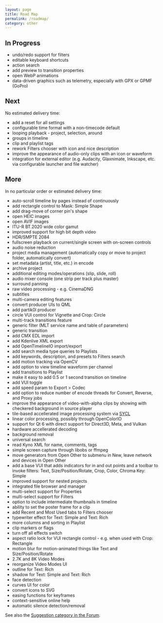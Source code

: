 ```yaml
---
layout: page
title: Road Map
permalink: /roadmap/
category: other
---
```


<!-- Shotcut Responsive -->
<ins class="adsbygoogle"
    style="display:block"
    data-ad-client="ca-pub-1305424236533187"
    data-ad-slot="3403753557"
    data-ad-format="auto"></ins>
<script>
(adsbygoogle = window.adsbygoogle || []).push({});
</script>

In Progress
-----------

- undo/redo support for filters
- editable keyboard shortcuts
- action search
- add preview to transition properties
- open WebP animations
- data-driven graphics such as telemetry, especially with GPX or GPMF (GoPro)


Next
----
No estimated delivery time:

- add a reset for all settings
- configurable time format with a non-timecode default
- looping playback - project, selection, around
- groups in timeline
- clip and playlist tags
- rework Filters chooser with icon and nice description
- improve the appearance of audio-only clips with an icon or waveform
- integration for external editor (e.g. Audacity, Glaxnimate, Inkscape, etc. via configurable launcher and file watcher)


More
----
In no particular order or estimated delivery time:

- auto-scroll timeline by pages instead of continuously
- add rectangle control to Mask: Simple Shape
- add drag-move of corner pin's shape
- open HEIC images
- open AVIF images
- ITU-R BT.2020 wide color gamut
- improved support for high bit depth video
- HDR/SMPTE 2084
- fullscreen playback on current/single screen with on-screen controls
- audio noise reduction
- project media management (automatically copy or move to project folder, automatically convert)
- set metadata (artist, title, etc.) in encode
- archive project
- additional editing modes/operations (slip, slide, roll)
- audio mixer console (one strip per track plus master)
- surround panning
- raw video processing - e.g. CinemaDNG
- subtitles
- multi-camera editing features
- convert producer UIs to QML
- add partik0l producer
- circle VUI control for Vignette and Crop: Circle
- multi-track transitions feature
- generic filter (MLT service name and table of parameters)
- generic transition
- add CMX EDL import
- add Kdenlive XML export
- add OpenTimelineIO import/export
- add search media type queries to Playlists
- add keywords, description, and presets to Filters search
- add motion tracking via OpenCV
- add option to view timeline waveform per channel
- add transitions to Playlist
- make it easy to add 0.5 or 1 second transition on timeline
- add VUI toggle
- add speed param to Export > Codec
- add option to reduce number of encode threads for Convert, Reverse, and Proxy jobs
- improve the appearance of video-with-alpha clips by showing with checkered background in source player
- tile-based accellerated image processing system via [SYCL](https://www.khronos.org/api/index_2017/sycl)
- linear color processing, possibly through OpenColorIO
- support for Qt 6 with direct support for Direct3D, Meta, and Vulkan
- hardware accellerated decoding
- background removal
- universal search
- read Kyno XML for name, comments, tags
- simple screen capture through libobs or ffmpeg
- move generators from Open Other to submenu in New, leave network and devices in Open Other
- add a base VUI that adds indicators for in and out points and a toolbar to invoke filters:
  Text, Size/Position/Rotate, Crop, Color, Chroma Key: Simple
- improved support for nested projects
- integrated file browser and manager
- multi-select support for Properties
- multi-select support for Filters
- option to include intermediate thumbnails in timeline
- ability to set the poster frame for a clip
- add Recent and Most Used tabs to Filters chooser
- typewriter effect for Text: Simple and Text: Rich
- more columns and sorting in Playlist
- clip markers or flags
- turn off all effects switch
- aspect ratio lock for VUI rectangle control - e.g. when used with Crop: Rectangle
- motion blur for motion-animated things like Text and Size/Position/Rotate
- 2.7K and 8K Video Modes
- reorganize Video Modes UI
- outline for Text: Rich
- shadow for Text: Simple and Text: Rich
- face detection
- curves UI for color
- convert icons to SVG
- easing functions for keyframes
- context-sensitive online help
- automatic silence detection/removal

See also the [Suggestion category in the Forum](https://forum.shotcut.org/c/suggestion/7).
